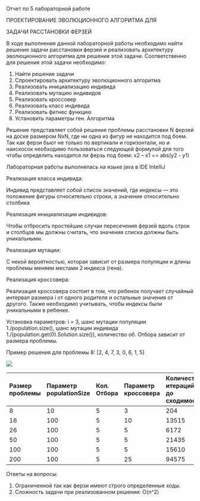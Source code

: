 ﻿Отчет по 5 лабораторной работе

ПРОЕКТИРОВАНИЕ ЭВОЛЮЦИОННОГО АЛГОРИТМА ДЛЯ

ЗАДАЧИ РАССТАНОВКИ ФЕРЗЕЙ

В ходе выполнения данной лабораторной работы необходимо найти решение задачи расстановки ферзей и реализовать архитектуру эволюционного алгоритма для решения этой задачи. Соответственно для решения этой задачи необходимо:

1. Найти решение задачи 
1. Спроектировать архитектуру эволюционного алгоритма
1. Реализовать инициализацию индивида 
1. Реализовать мутацию индивидов 
1. Реализовать кроссовер 
1. Реализовать класс индивида 
1. Реализовать фитнес функцию
1. Установить параметры ген. Алгоритма 


Решение представляет собой решение проблемы расстановки N ферзей на доске размером NxN, где ни одна из фигур не находится под боем. Так как ферзи бьют не только по вертикали и горизонтали, но и наискосок необходимо пользоваться следующей формулой для того чтобы определить находится ли ферзь под боем: x2 – x1 == abs(y2 - y1)

Лабораторная работы выполнялась на языке java в IDE IntelliJ

Реализация класса индивида:

Индивид представляет собой список значений, где индексы — это положение фигуры относительно строки, а значение относительно столбика

Реализация инициализации индивидов:

Чтобы отбросить простейшие случаи пересечения ферзей вдоль строк и столбцов мы должны считать, что значения списка должны быть уникальными. 

Реализация мутации:

С некой вероятностью, которая зависит от размера популяции и длины проблемы меняем местами 2 индекса (гена). 

Реализация кроссовера:

Реализация кроссовера состоит в том, что ребенок получает случайный интервал размера i от одного родителя и остальные значения от другого. Также необходимо учитывать, чтобы индексы были уникальными в ребенке. 

Установка параметров: i = 3, шанс мутации популяции 1./population.size(), шанс мутации индивида 1./(population.get(0).Solution.size()), количество об. Отбора зависит от размера проблемы. 

Пример решения для проблемы 8: [2, 4, 7, 3, 0, 6, 1, 5]

![](Aspose.Words.ce5dc299-71ac-438f-bd53-c02a5258e2bc.001.png)

|Размер проблемы|Параметр populationSize|Кол. Отбора|Параметр кроссовера|Количество итераций до сходимости|
| :- | :- | :- | :- | :- |
|8|10|5|3|204|
|16|100|5|10|13515|
|26|100|5|5|6172|
|50|100|5|5|21435|
|100|100|5|5|15610|
|200|100|5|25|94575|

Ответы на вопросы:

1. Ограниченной так как ферзи имеют строго определенные ходы. 
1. Сложность задачи при реализованном решении: O(n^2)
